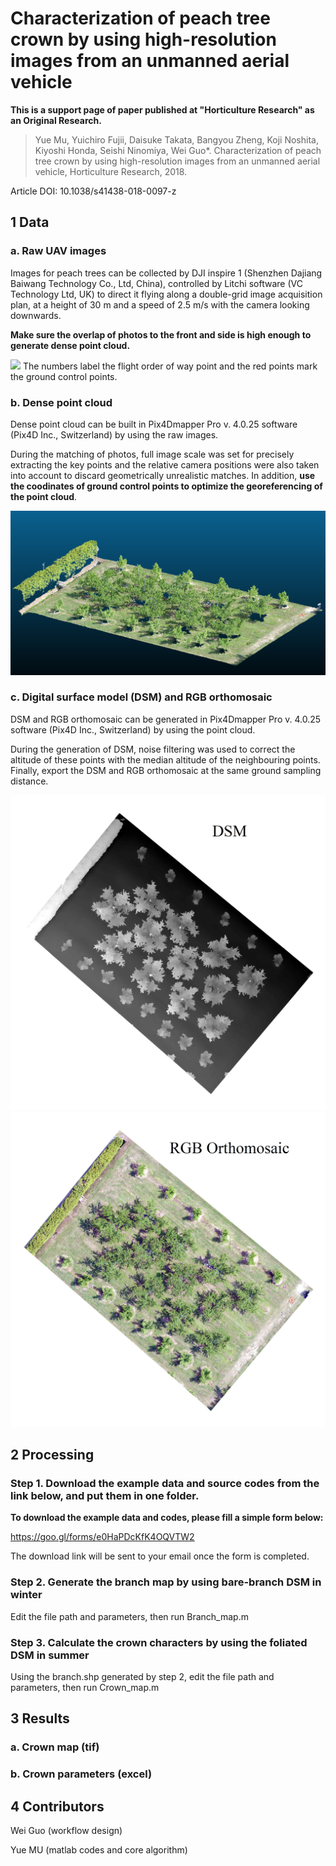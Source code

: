 # Characterization of peach tree crown by using high-resolution images from an unmanned aerial vehicle

**This is a support page of paper published at "Horticulture Research" as an Original Research.**
> Yue Mu, Yuichiro Fujii, Daisuke Takata, Bangyou Zheng, Koji Noshita, Kiyoshi Honda, Seishi Ninomiya, Wei Guo*. Characterization of peach tree crown by using high-resolution images from an unmanned aerial vehicle, Horticulture Research, 2018.

Article DOI: 10.1038/s41438-018-0097-z

## 1 Data
### a. Raw UAV images
Images for peach trees can be collected by DJI inspire 1 (Shenzhen Dajiang Baiwang Technology Co., Ltd, China), controlled by Litchi software (VC Technology Ltd, UK) to direct it flying along a double-grid image acquisition plan, at a height of 30 m and a speed of 2.5 m/s with the camera looking downwards.

**Make sure the overlap of photos to the front and side is high enough to generate dense point cloud.**

![](https://github.com/UTokyo-FieldPhenomics-Lab/Efficient-characterization-of-peach-tree-crown-/blob/master/figure/FIG21.jpg) 
The numbers label the flight order of way point and the red points mark the ground control points.

### b. Dense point cloud 
Dense point cloud can be built in Pix4Dmapper Pro v. 4.0.25 software (Pix4D Inc., Switzerland) by using the raw images.

During the matching of photos, full image scale was set for precisely extracting the key points and the relative camera positions were also taken into account to discard geometrically unrealistic matches. In addition, **use the coodinates of ground control points to optimize the georeferencing of the point cloud**.

![](https://github.com/UTokyo-FieldPhenomics-Lab/Characterization-of-peach-tree-crown/blob/master/figure/pc.png)

### c. Digital surface model (DSM) and RGB orthomosaic
DSM and RGB orthomosaic can be generated in Pix4Dmapper Pro v. 4.0.25 software (Pix4D Inc., Switzerland) by using the point cloud. 

During the generation of DSM, noise filtering was used to correct the altitude of these points with the median altitude of the neighbouring points. Finally, export the DSM and RGB orthomosaic at the same ground sampling distance.

![](https://github.com/UTokyo-FieldPhenomics-Lab/Characterization-of-peach-tree-crown/blob/master/figure/dsm.jpg)
![](https://github.com/UTokyo-FieldPhenomics-Lab/Characterization-of-peach-tree-crown/blob/master/figure/rgb_orthomosaic.jpg)

## 2 Processing 
### Step 1. Download the example data and source codes from the link below, and put them in one folder.

**To download the example data and codes, please fill a simple form below:**

https://goo.gl/forms/e0HaPDcKfK4OQVTW2

The download link will be sent to your email once the form is completed.

### Step 2. Generate the branch map by using bare-branch DSM in winter
Edit the file path and parameters, then run Branch_map.m

### Step 3. Calculate the crown characters by using the foliated DSM in summer
Using the branch.shp generated by step 2, edit the file path and parameters, then run Crown_map.m

## 3 Results
### a. Crown map (tif)
### b. Crown parameters (excel)

## 4 Contributors
Wei Guo (workflow design)

Yue MU (matlab codes and core algorithm)



